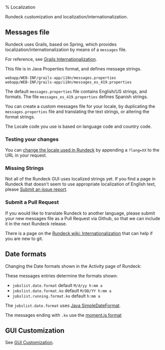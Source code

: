 % Localization

Rundeck customization and localization/internationalization.

## Messages file

Rundeck uses Grails, based on Spring, which provides localization/internationalization by means of a `messages` file.

For reference, see [Grails Internationalization](https://grails.github.io/grails-doc/2.4.4/guide/i18n.html).

This file is in Java Properties format, and defines message strings.

    webapp/WEB-INF/grails-app/i18n/messages.properties
    webapp/WEB-INF/grails-app/i18n/messages_es_419.properties

The default `messages.properties` file contains English/US strings, and formats. 
The file `messages_es_419.properties` defines Spanish strings.

You can create a custom messages file for your locale, by duplicating the `messages.properties` file
and translating the text strings, or altering the format strings.

The Locale code you use is based on language code and country code.

### Testing your changes

You can [change the locale used in Rundeck](https://grails.github.io/grails-doc/2.4.4/guide/i18n.html#changingLocales)
by appending a `?lang=XX` to the URL in your request.

### Missing Strings

Not all of the Rundeck GUI uses localized strings yet.  If you find a page in Rundeck that doesn't seem to use
appropriate localization of English text,
please [Submit an issue report](https://github.com/rundeck/rundeck/issues/new?title=Missing%20i18n%20Text%3A%20___&body=i18n%20support%20is%20missing%20on%20page%3A%20___%0A%0AText%3A%20___&labels[]=i18n).

### Submit a Pull Request

If you would like to translate Rundeck to another language, please submit your new messages file as a Pull Request 
via Github, so that we can include it in the next Rundeck release.

There is a page on the [Rundeck wiki: Internationalization](https://github.com/rundeck/rundeck/wiki/Internationalization) that can help if you are new to git.

## Date formats

Changing the Date formats shown in the Activity page of Rundeck:

These messages entries determine the formats shown:

* `jobslist.date.format` default `M/d/yy h:mm a`
* `jobslist.date.format.ko` default `M/DD/YY h:mm a`
* `jobslist.running.format.ko` default `h:mm a`

The `jobslist.date.format` uses [Java SimpleDateFormat](https://docs.oracle.com/javase/7/docs/api/java/text/SimpleDateFormat.html?is-external=true).

The messages ending with `.ko` use the [moment.js format](http://momentjs.com/docs/#/displaying/format/)

## GUI Customization

See [GUI Customization](gui-customization.html).